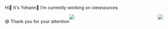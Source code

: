 <div>
  <div>
    <p style="float:left;">Hi👋 It's Yohann</p>
    <p style="float:left;">🔭 I’m currently working on viewsources </p>
    <p style="float:left;">😄 Thank you for your attention </p>
    <img src="https://github-readme-stats.vercel.app/api?username=Yohann0617&count_private=true&show_icons=true" style="float:left;" />
    <img src="https://github-readme-stats.vercel.app/api/top-langs/?username=Yohann0617" style="float:right;" />
  </div>
</div>

<!--
**Yohann0617/Yohann0617** is a ✨ _special_ ✨ repository because its `README.md` (this file) appears on your GitHub profile.

Here are some ideas to get you started:

- 🔭 I’m currently working on ...
- 🌱 I’m currently learning ...
- 👯 I’m looking to collaborate on ...
- 🤔 I’m looking for help with ...
- 💬 Ask me about ...
- 📫 How to reach me: ...
- 😄 Pronouns: ...
- ⚡ Fun fact: ...
-->
